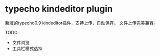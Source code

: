 typecho kindeditor plugin
==================

新版的typecho0.9 kindeditor插件，支持上传，自动保存。
文件上传完美兼容。

TODO

* 文件浏览
* 工具栏模式选择
